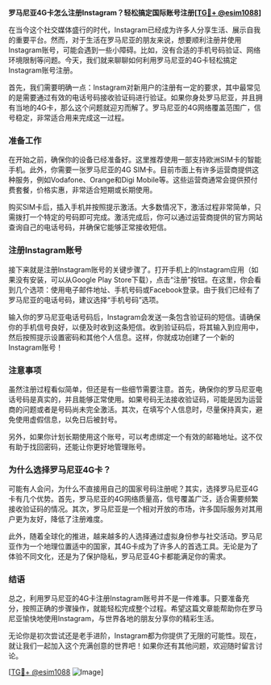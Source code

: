 **罗马尼亚4G卡怎么注册Instagram？轻松搞定国际账号注册[[TG💪+ @esim1088](https://t.me/s/esim1088)]**

在当今这个社交媒体盛行的时代，Instagram已经成为许多人分享生活、展示自我的重要平台。然而，对于生活在罗马尼亚的朋友来说，想要顺利注册并使用Instagram账号，可能会遇到一些小障碍。比如，没有合适的手机号码验证、网络环境限制等问题。今天，我们就来聊聊如何利用罗马尼亚的4G卡轻松搞定Instagram账号注册。

首先，我们需要明确一点：Instagram对新用户的注册有一定的要求，其中最常见的是需要通过有效的电话号码接收验证码进行验证。如果你身处罗马尼亚，并且拥有当地的4G卡，那么这个问题就迎刃而解了。罗马尼亚的4G网络覆盖范围广，信号稳定，非常适合用来完成这一过程。

### 准备工作

在开始之前，确保你的设备已经准备好。这里推荐使用一部支持欧洲SIM卡的智能手机。此外，你需要一张罗马尼亚的4G SIM卡。目前市面上有许多运营商提供这种服务，例如Vodafone、Orange和Digi Mobile等。这些运营商通常会提供预付费套餐，价格实惠，非常适合短期或长期使用。

购买SIM卡后，插入手机并按照提示激活。大多数情况下，激活过程非常简单，只需拨打一个特定的号码即可完成。激活完成后，你可以通过运营商提供的官方网站查询自己的电话号码，并确保它能够正常接收短信。

### 注册Instagram账号

接下来就是注册Instagram账号的关键步骤了。打开手机上的Instagram应用（如果没有安装，可以从Google Play Store下载），点击“注册”按钮。在这里，你会看到几个选项：使用电子邮件地址、手机号码或Facebook登录。由于我们已经有了罗马尼亚的电话号码，建议选择“手机号码”选项。

输入你的罗马尼亚电话号码后，Instagram会发送一条包含验证码的短信。请确保你的手机信号良好，以便及时收到这条短信。收到验证码后，将其输入到应用中，然后按照提示设置密码和其他个人信息。这样，你就成功创建了一个新的Instagram账号！

### 注意事项

虽然注册过程看似简单，但还是有一些细节需要注意。首先，确保你的罗马尼亚电话号码是真实的，并且能够正常使用。如果号码无法接收验证码，可能是因为运营商的问题或者是号码尚未完全激活。其次，在填写个人信息时，尽量保持真实，避免使用虚假信息，以免日后被封号。

另外，如果你计划长期使用这个账号，可以考虑绑定一个有效的邮箱地址。这不仅有助于找回密码，还能让你更好地管理账号。

### 为什么选择罗马尼亚4G卡？

可能有人会问，为什么不直接用自己的国家号码注册呢？其实，选择罗马尼亚4G卡有几个优势。首先，罗马尼亚的4G网络质量高，信号覆盖广泛，适合需要频繁接收验证码的情况。其次，罗马尼亚是一个相对开放的市场，许多国际服务对其用户更为友好，降低了注册难度。

此外，随着全球化的推进，越来越多的人选择通过虚拟身份参与社交活动。罗马尼亚作为一个地理位置适中的国家，其4G卡成为了许多人的首选工具。无论是为了体验不同文化，还是为了保护隐私，罗马尼亚4G卡都能满足你的需求。

### 结语

总之，利用罗马尼亚的4G卡注册Instagram账号并不是一件难事。只要准备充分，按照正确的步骤操作，就能轻松完成整个过程。希望这篇文章能帮助你在罗马尼亚愉快地使用Instagram，与世界各地的朋友分享你的精彩生活。

无论你是初次尝试还是老手进阶，Instagram都为你提供了无限的可能性。现在，就让我们一起加入这个充满创意的世界吧！如果你还有其他问题，欢迎随时留言讨论。

[[TG💪+ @esim1088](https://t.me/s/esim1088) ![Image](https://i.postimg.cc/4NQfJmqS/Snipaste-2025-05-13-00-14-12.png)]